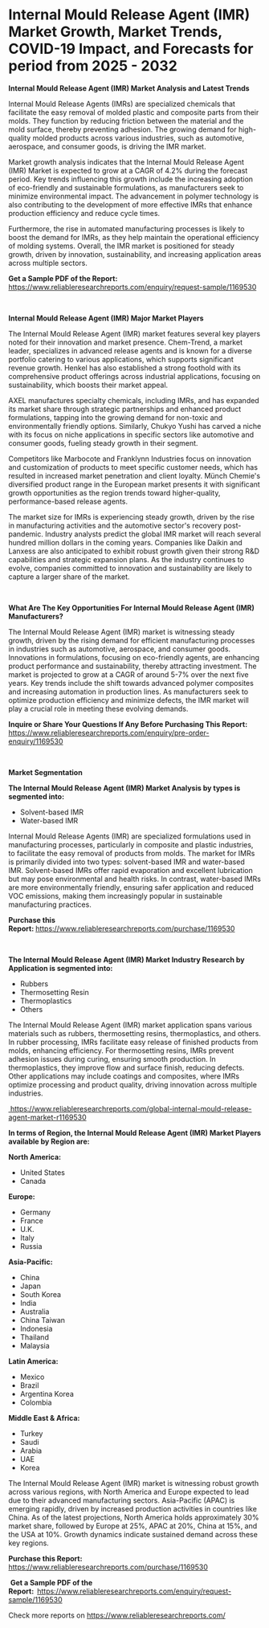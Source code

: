 <p><h1>Internal Mould Release Agent (IMR) Market Growth, Market Trends, COVID-19 Impact, and Forecasts for period from 2025 - 2032</h1></p><p><strong>Internal Mould Release Agent (IMR) Market Analysis and Latest Trends</strong></p>
<p><p>Internal Mould Release Agents (IMRs) are specialized chemicals that facilitate the easy removal of molded plastic and composite parts from their molds. They function by reducing friction between the material and the mold surface, thereby preventing adhesion. The growing demand for high-quality molded products across various industries, such as automotive, aerospace, and consumer goods, is driving the IMR market.</p><p>Market growth analysis indicates that the Internal Mould Release Agent (IMR) Market is expected to grow at a CAGR of 4.2% during the forecast period. Key trends influencing this growth include the increasing adoption of eco-friendly and sustainable formulations, as manufacturers seek to minimize environmental impact. The advancement in polymer technology is also contributing to the development of more effective IMRs that enhance production efficiency and reduce cycle times.</p><p>Furthermore, the rise in automated manufacturing processes is likely to boost the demand for IMRs, as they help maintain the operational efficiency of molding systems. Overall, the IMR market is positioned for steady growth, driven by innovation, sustainability, and increasing application areas across multiple sectors.</p></p>
<p><strong>Get a Sample PDF of the Report:&nbsp;</strong> <a href="https://www.reliableresearchreports.com/enquiry/request-sample/1169530?utm_campaign=2669&utm_medium=2&utm_source=Github&utm_content=ia&utm_term=28022025&utm_id=internal-mould-release-agent-imr">https://www.reliableresearchreports.com/enquiry/request-sample/1169530</a></p>
<p>&nbsp;</p>
<p><strong>Internal Mould Release Agent (IMR) Major Market Players</strong></p>
<p><p>The Internal Mould Release Agent (IMR) market features several key players noted for their innovation and market presence. Chem-Trend, a market leader, specializes in advanced release agents and is known for a diverse portfolio catering to various applications, which supports significant revenue growth. Henkel has also established a strong foothold with its comprehensive product offerings across industrial applications, focusing on sustainability, which boosts their market appeal.</p><p>AXEL manufactures specialty chemicals, including IMRs, and has expanded its market share through strategic partnerships and enhanced product formulations, tapping into the growing demand for non-toxic and environmentally friendly options. Similarly, Chukyo Yushi has carved a niche with its focus on niche applications in specific sectors like automotive and consumer goods, fueling steady growth in their segment.</p><p>Competitors like Marbocote and Franklynn Industries focus on innovation and customization of products to meet specific customer needs, which has resulted in increased market penetration and client loyalty. Münch Chemie's diversified product range in the European market presents it with significant growth opportunities as the region trends toward higher-quality, performance-based release agents.</p><p>The market size for IMRs is experiencing steady growth, driven by the rise in manufacturing activities and the automotive sector's recovery post-pandemic. Industry analysts predict the global IMR market will reach several hundred million dollars in the coming years. Companies like Daikin and Lanxess are also anticipated to exhibit robust growth given their strong R&D capabilities and strategic expansion plans. As the industry continues to evolve, companies committed to innovation and sustainability are likely to capture a larger share of the market.</p></p>
<p>&nbsp;</p>
<p><strong>What Are The Key Opportunities For Internal Mould Release Agent (IMR) Manufacturers?</strong></p>
<p><p>The Internal Mould Release Agent (IMR) market is witnessing steady growth, driven by the rising demand for efficient manufacturing processes in industries such as automotive, aerospace, and consumer goods. Innovations in formulations, focusing on eco-friendly agents, are enhancing product performance and sustainability, thereby attracting investment. The market is projected to grow at a CAGR of around 5-7% over the next five years. Key trends include the shift towards advanced polymer composites and increasing automation in production lines. As manufacturers seek to optimize production efficiency and minimize defects, the IMR market will play a crucial role in meeting these evolving demands.</p></p>
<p><strong>Inquire or Share Your Questions If Any Before Purchasing This Report:</strong> <a href="https://www.reliableresearchreports.com/enquiry/pre-order-enquiry/1169530?utm_campaign=2669&utm_medium=2&utm_source=Github&utm_content=ia&utm_term=28022025&utm_id=internal-mould-release-agent-imr">https://www.reliableresearchreports.com/enquiry/pre-order-enquiry/1169530</a></p>
<p>&nbsp;</p>
<p><strong>Market Segmentation</strong></p>
<p><strong>The Internal Mould Release Agent (IMR) Market Analysis by types is segmented into:</strong></p>
<p><ul><li>Solvent-based IMR</li><li>Water-based IMR</li></ul></p>
<p><p>Internal Mould Release Agents (IMR) are specialized formulations used in manufacturing processes, particularly in composite and plastic industries, to facilitate the easy removal of products from molds. The market for IMRs is primarily divided into two types: solvent-based IMR and water-based IMR. Solvent-based IMRs offer rapid evaporation and excellent lubrication but may pose environmental and health risks. In contrast, water-based IMRs are more environmentally friendly, ensuring safer application and reduced VOC emissions, making them increasingly popular in sustainable manufacturing practices.</p></p>
<p><strong>Purchase this Report:&nbsp;</strong><a href="https://www.reliableresearchreports.com/purchase/1169530?utm_campaign=2669&utm_medium=2&utm_source=Github&utm_content=ia&utm_term=28022025&utm_id=internal-mould-release-agent-imr">https://www.reliableresearchreports.com/purchase/1169530</a></p>
<p>&nbsp;</p>
<p><strong>The Internal Mould Release Agent (IMR) Market Industry Research by Application is segmented into:</strong></p>
<p><ul><li>Rubbers</li><li>Thermosetting Resin</li><li>Thermoplastics</li><li>Others</li></ul></p>
<p><p>The Internal Mould Release Agent (IMR) market application spans various materials such as rubbers, thermosetting resins, thermoplastics, and others. In rubber processing, IMRs facilitate easy release of finished products from molds, enhancing efficiency. For thermosetting resins, IMRs prevent adhesion issues during curing, ensuring smooth production. In thermoplastics, they improve flow and surface finish, reducing defects. Other applications may include coatings and composites, where IMRs optimize processing and product quality, driving innovation across multiple industries.</p></p>
<p><a href="https://www.reliableresearchreports.com/global-internal-mould-release-agent-market-r1169530?utm_campaign=2669&utm_medium=2&utm_source=Github&utm_content=ia&utm_term=28022025&utm_id=internal-mould-release-agent-imr">&nbsp;https://www.reliableresearchreports.com/global-internal-mould-release-agent-market-r1169530</a></p>
<p><strong>In terms of Region, the Internal Mould Release Agent (IMR) Market Players available by Region are:</strong></p>
<p>
    <p> <strong> North America: </strong>
        <ul>
            <li>United States</li>
            <li>Canada</li>
        </ul>
        </p> 
    <p> <strong> Europe: </strong>
        <ul>
            <li>Germany</li>
            <li>France</li>
            <li>U.K.</li>
            <li>Italy</li>
            <li>Russia</li>
        </ul>
        </p> 
    <p> <strong> Asia-Pacific: </strong>
        <ul>
            <li>China</li>
            <li>Japan</li>
            <li>South Korea</li>
            <li>India</li>
            <li>Australia</li>
            <li>China Taiwan</li>
            <li>Indonesia</li>
            <li>Thailand</li>
            <li>Malaysia</li>
        </ul>
        </p> 
    <p> <strong> Latin America: </strong>
        <ul>
            <li>Mexico</li>
            <li>Brazil</li>
            <li>Argentina Korea</li>
            <li>Colombia</li>
        </ul>
        </p> 
    <p> <strong> Middle East & Africa: </strong>
        <ul>
            <li>Turkey</li>
            <li>Saudi</li>
            <li>Arabia</li>
            <li>UAE</li>
            <li>Korea</li>
        </ul>
    </p>
    </p>
<p><p>The Internal Mould Release Agent (IMR) market is witnessing robust growth across various regions, with North America and Europe expected to lead due to their advanced manufacturing sectors. Asia-Pacific (APAC) is emerging rapidly, driven by increased production activities in countries like China. As of the latest projections, North America holds approximately 30% market share, followed by Europe at 25%, APAC at 20%, China at 15%, and the USA at 10%. Growth dynamics indicate sustained demand across these key regions.</p></p>
<p><strong>Purchase this Report: </strong><a href="https://www.reliableresearchreports.com/purchase/1169530?utm_campaign=2669&utm_medium=2&utm_source=Github&utm_content=ia&utm_term=28022025&utm_id=internal-mould-release-agent-imr">https://www.reliableresearchreports.com/purchase/1169530</a></p>
<p>&nbsp;<strong>Get a Sample PDF of the Report:&nbsp;&nbsp;</strong><a href="https://www.reliableresearchreports.com/enquiry/request-sample/1169530?utm_campaign=2669&utm_medium=2&utm_source=Github&utm_content=ia&utm_term=28022025&utm_id=internal-mould-release-agent-imr">https://www.reliableresearchreports.com/enquiry/request-sample/1169530</a></p>
<p><strong></strong></p>
<p>Check more reports on <a href="https://www.reliableresearchreports.com/?utm_campaign=2669&utm_medium=2&utm_source=Github&utm_content=ia&utm_term=28022025&utm_id=internal-mould-release-agent-imr">https://www.reliableresearchreports.com/</a></p>